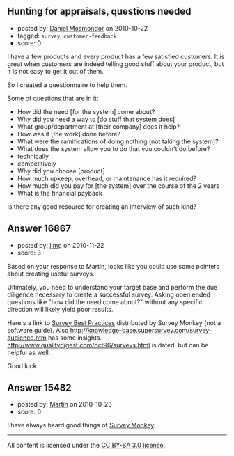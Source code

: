 ## Hunting for appraisals, questions needed

- posted by: [Daniel Mosmondor](https://stackexchange.com/users/-1/2827-daniel-mosmondor) on 2010-10-22
- tagged: `survey`, `customer-feedback`
- score: 0

I have a few products and every product has a few satisfied customers.  It is great when customers are indeed telling good stuff about your product, but it is not easy to get it out of them.

So I created a questionnaire to help them.

Some of questions that are in it:

- How did the need [for the system] come about?
- Why did you need a way to [do stuff that system does]
- What group/department at [their company] does it help?
- How was it [the work] done before?
- What were the ramifications of doing nothing [not taking the system]?
- What does the system allow you to do that you couldn't do before?
 - technically
 - competitively
- Why did you choose [product]
- How much upkeep, overhead, or maintenance has it required?
- How much did you pay for [the system] over the course of the 2 years
- What is the financial payback

Is there any good resource for creating an interview of such kind?


## Answer 16867

- posted by: [jimg](https://stackexchange.com/users/-1/2380-jimg) on 2010-11-22
- score: 3

<p>Based on your response to Martin, looks like you could use some pointers about creating useful surveys.</p>

<p>Ultimately, you need to understand your target base and perform the due diligence necessary to create a successful survey.  Asking open ended questions like "how did the need come about?" without any specific direction will likely yield poor results.</p>

<p>Here's a link to <a href="http://s3.amazonaws.com/SurveyMonkeyFiles/SmartSurvey.pdf" rel="nofollow">Survey Best Practices</a> distributed by Survey Monkey (not a software guide). Also <a href="http://knowledge-base.supersurvey.com/survey-audience.htm" rel="nofollow">http://knowledge-base.supersurvey.com/survey-audience.htm</a> has some insights.  <a href="http://www.qualitydigest.com/oct96/surveys.html" rel="nofollow">http://www.qualitydigest.com/oct96/surveys.html</a> is dated, but can be helpful as well.</p>

<p>Good luck.</p>



## Answer 15482

- posted by: [Martin](https://stackexchange.com/users/-1/4248-martin) on 2010-10-23
- score: 0

<p>I have always heard good things of <a href="http://www.surveymonkey.com/" rel="nofollow">Survey Monkey</a>.</p>




---

All content is licensed under the [CC BY-SA 3.0 license](https://creativecommons.org/licenses/by-sa/3.0/).
